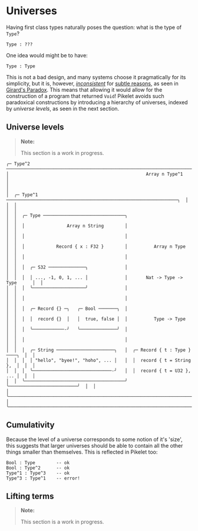 # Universes

Having first class types naturally poses the question: what is the type of `Type`?

```pikelet
Type : ???
```

One idea would might be to have:

```pikelet
Type : Type
```

This is not a bad design, and many systems choose it pragmatically for its simplicity,
but it is, however, [_inconsistent_][consistency-wikipedia] for [subtle reasons][type-in-type-liamoc],
as seen in [Girard's Paradox][girards-paradox-wikipedia].
This means that allowing it would allow for the construction of a program that returned `Void`!
Pikelet avoids such paradoxical constructions by introducing a hierarchy of universes,
indexed by _universe levels_, as seen in the next section.

[consistency-wikipedia]: https://en.wikipedia.org/wiki/Consistency
[type-in-type-liamoc]: http://liamoc.net/posts/2015-09-10-girards-paradox/index.html
[girards-paradox-wikipedia]: https://en.wikipedia.org/wiki/System_U#Girard's_paradox

## Universe levels

> **Note:**
>
> This section is a work in progress.

```text
╭─ Type^2 ───────────────────────────────────────────────────────────────────────╮
│                                                    Array n Type^1              │
│                                                                                │
│  ╭─ Type^1 ─────────────────────────────────────────────────────────────────╮  │
│  │                                                                          │  │
│  │  ╭─ Type ───────────────────────────────╮                                │  │
│  │  │                Array n String        │                                │  │
│  │  │                                      │                                │  │
│  │  │            Record { x : F32 }        │          Array n Type          │  │
│  │  │                                      │                                │  │
│  │  │  ╭─ S32 ──────────────╮              │                                │  │
│  │  │  │ ..., -1, 0, 1, ... │              │       Nat -> Type -> Type      │  │
│  │  │  ╰────────────────────╯              │                                │  │
│  │  │                                      │                                │  │
│  │  │  ╭─ Record {} ─╮   ╭─ Bool ───────╮  │                                │  │
│  │  │  │  record {}  │   │  true, false │  │          Type -> Type          │  │
│  │  │  ╰────────────-╯   ╰──────────────╯  │                                │  │
│  │  │                                      │                                │  │
│  │  │  ╭─ String ──────────────────────╮   │  ╭─ Record { t : Type } ────╮  │  │
│  │  │  │ "hello", "byee!", "hoho", ... │   │  │  record { t = String },  │  │  │
│  │  │  ╰──────────────────────────────-╯   │  │  record { t = U32 }, ... │  │  │
│  │  ╰──────────────────────────────────────╯  ╰──────────────────────────╯  │  │
│  ╰──────────────────────────────────────────────────────────────────────────╯  │
╰────────────────────────────────────────────────────────────────────────────────╯
```

## Cumulativity

Because the level of a universe corresponds to some notion of it's 'size',
this suggests that larger universes should be able to contain all the other things smaller than themselves.
This is reflected in Pikelet too:

```pikelet
Bool : Type        -- ok
Bool : Type^2      -- ok
Type^1 : Type^3    -- ok
Type^3 : Type^1    -- error!
```

## Lifting terms

> **Note:**
>
> This section is a work in progress.
